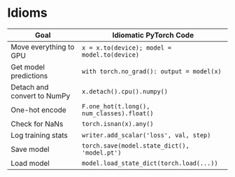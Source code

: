 # Idioms

| Goal                       | Idiomatic PyTorch Code                                |
|----------------------------|--------------------------------------------------------|
| Move everything to GPU     | `x = x.to(device); model = model.to(device)`          |
| Get model predictions      | `with torch.no_grad(): output = model(x)`             |
| Detach and convert to NumPy| `x.detach().cpu().numpy()`                            |
| One-hot encode             | `F.one_hot(t.long(), num_classes).float()`            |
| Check for NaNs             | `torch.isnan(x).any()`                                |
| Log training stats         | `writer.add_scalar('loss', val, step)`                |
| Save model                 | `torch.save(model.state_dict(), 'model.pt')`          |
| Load model                 | `model.load_state_dict(torch.load(...))`              |